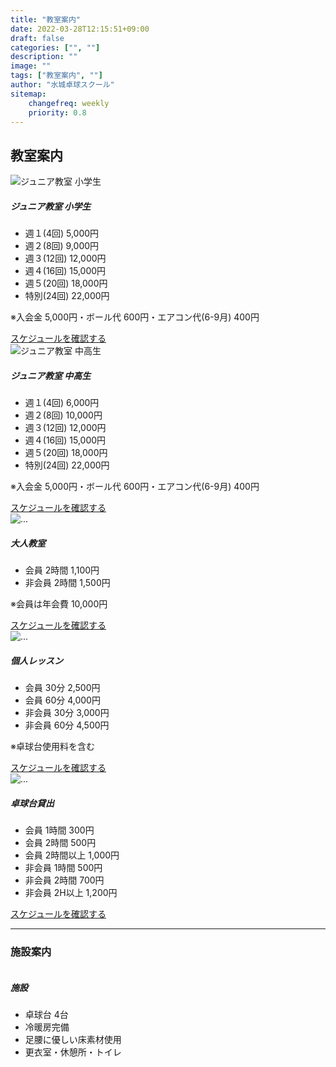 ```yaml
---
title: "教室案内"
date: 2022-03-28T12:15:51+09:00
draft: false
categories: ["", ""]
description: ""
image: ""
tags: ["教室案内", ""]
author: "水城卓球スクール"
sitemap:
    changefreq: weekly
    priority: 0.8
---
```


## 教室案内

<!-- =======================
Price-1 START -->
<div class="card-group">
    <div id="junior" class="card">
        <img src="/images/blog/20230311_junior.jpg" class="card-img-top" alt="ジュニア教室 小学生">
        <div class="card-body">
            <h5 class="card-title">ジュニア教室 小学生</h5>
            <ul class="list-group list-group-flush">
            <li class="list-group-item text-primary border-primary">週１(4回)  5,000円</li>
            <li class="list-group-item text-primary border-primary">週２(8回)  9,000円</li>
            <li class="list-group-item text-primary border-primary">週３(12回) 12,000円</li>
            <li class="list-group-item text-primary border-primary">週４(16回) 15,000円</li>
            <li class="list-group-item text-primary border-primary">週５(20回) 18,000円</li>
            <li class="list-group-item text-primary border-primary">特別(24回) 22,000円</li>
            </ul>
            <p class="card-text small">※入会金 5,000円・ボール代 600円・エアコン代(6-9月) 400円</p>
            <div class="w-100 my-auto text-center"><a href="/schedule/#junior" class="btn btn-primary btn-small badge">スケジュールを確認する</a></div>
        </div>
        <div class="card-footer">
            <small class="text-muted"></small>
        </div>
    </div>
    <div class="card">
        <img src="/images/blog/115.jpg" class="card-img-top" alt="ジュニア教室 中高生">
        <div class="card-body">
            <h5 class="card-title">ジュニア教室 中高生</h5>
            <ul class="list-group list-group-flush">
            <li class="list-group-item text-primary border-primary">週１(4回)  6,000円</li>
            <li class="list-group-item text-primary border-primary">週２(8回) 10,000円</li>
            <li class="list-group-item text-primary border-primary">週３(12回) 12,000円</li>
            <li class="list-group-item text-primary border-primary">週４(16回) 15,000円</li>
            <li class="list-group-item text-primary border-primary">週５(20回) 18,000円</li>
            <li class="list-group-item text-primary border-primary">特別(24回) 22,000円</li>
            </ul>
            <p class="card-text small">※入会金 5,000円・ボール代 600円・エアコン代(6-9月) 400円</p>
            <div class="w-100 my-auto text-center"><a href="/schedule/#junior" class="btn btn-primary btn-small badge">スケジュールを確認する</a></div>
        </div>
        <div class="card-footer">
            <small class="text-muted"></small>
        </div>
    </div>
</div>
<div class="card-group pt-4">
    <div id="adult" class="card">
        <img src="/images/blog/116.jpg" class="card-img-top" alt="...">
        <div class="card-body">
            <h5 class="card-title">大人教室</h5>
            <ul class="list-group list-group-flush">
            <li class="list-group-item text-primary border-primary"> 会員  2時間 1,100円</li>
            <li class="list-group-item text-primary border-primary">非会員 2時間 1,500円</li>
            </ul>
            <p class="card-text small">※会員は年会費 10,000円</p>
            <div class="w-100 my-auto text-center"><a href="/schedule/#adult" class="btn btn-primary btn-small badge">スケジュールを確認する</a></div>
        </div>
        <div class="card-footer">
            <small class="text-muted"></small>
        </div>
    </div>
    <div id="personal" class="card">
        <img src="/images/blog/115-5.jpg" class="card-img-top" alt="...">
        <div class="card-body">
            <h5 class="card-title">個人レッスン</h5>
            <ul class="list-group list-group-flush">
            <li class="list-group-item text-primary border-primary"> 会員  30分 2,500円</li>
            <li class="list-group-item text-primary border-primary"> 会員  60分 4,000円</li>
            <li class="list-group-item text-primary border-primary">非会員 30分 3,000円</li>
            <li class="list-group-item text-primary border-primary">非会員 60分 4,500円</li>
            </ul>
            <p class="card-text small">※卓球台使用料を含む</p>
            <div class="w-100 my-auto text-center"><a href="/schedule/#personal" class="btn btn-primary btn-small badge">スケジュールを確認する</a></div>
        </div>
        <div class="card-footer">
            <small class="text-muted"></small>
        </div>
    </div>
</div>
<div class="card-group">
    <div class="card">
        <img src="/images/blog/113.jpg" class="card-img-top" alt="...">
        <div class="card-body">
            <h5 class="card-title">卓球台貸出</h5>
            <ul class="list-group list-group-flush">
            <li class="list-group-item text-primary border-primary"> 会員  1時間 300円</li>
            <li class="list-group-item text-primary border-primary"> 会員  2時間 500円</li>
            <li class="list-group-item text-primary border-primary"> 会員  2時間以上 1,000円</li>
            <li class="list-group-item text-primary border-primary">非会員 1時間 500円</li>
            <li class="list-group-item text-primary border-primary">非会員 2時間 700円</li>
            <li class="list-group-item text-primary border-primary">非会員 2H以上 1,200円</li>
            </ul>
            <p class="card-text small"></p>
            <div class="w-100 my-auto text-center"><a href="/schedule/#rent" class="btn btn-primary btn-small badge">スケジュールを確認する</a></div>
        </div>
        <div class="card-footer">
            <small class="text-muted"></small>
        </div>
    </div>
    <div class="card hidden-xs pb-0">
        <div class="card-body">
        </div>
        <div class="card-footer">
        </div>
    </div>
</div>
<!-- =======================
Price-1 END -->

<div id="facility" class="pt-4"></div>
<hr />

### 施設案内

<div class="card bg-transparent mb-4">
    <div class="row">
    <div class="col-md-5">
    <img class="rounded-3" src="/images/blog/113.jpg" alt="">
    </div>
    <div class="col-md-7 mt-3 mt-md-0">
        <div class="card-body">
            <h5 class="card-title">施設</h5>
            <p class="card-text"></p>
            <ul class="list-group list-group-flush">
            <li class="list-group-item text-primary border-primary">卓球台  4台</li>
            <li class="list-group-item text-primary border-primary">冷暖房完備</li>
            <li class="list-group-item text-primary border-primary">足腰に優しい床素材使用</li>
            <li class="list-group-item text-primary border-primary">更衣室・休憩所・トイレ</li>
            </ul>
        </div>
        <div class="card-footer">
            <small class="text-muted"></small>
        </div>
    </div>
    </div>
</div>
